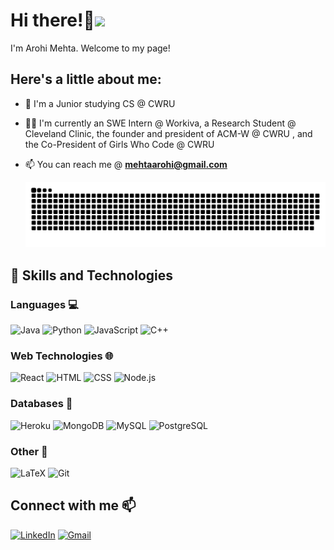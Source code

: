 # Hi there!👋<img height="40" src="https://emoji.gg/assets/emoji/7333-parrotdance.gif">

I'm Arohi Mehta. 
Welcome to my page!

## Here's a little about me:

- 🔭 I'm a Junior studying CS @ CWRU 

- 👨‍💻 I'm currently an SWE Intern @ Workiva, a Research Student @ Cleveland Clinic, the founder and president of ACM-W @ CWRU , and the Co-President of Girls Who Code @ CWRU 

- 📫 You can reach me @ **mehtaarohi@gmail.com**

  ![Snake animation](https://github.com/aumehta/aumehta/blob/output/github-contribution-grid-snake.svg)


## 🚀 Skills and Technologies
### Languages 💻
![Java](https://img.shields.io/badge/Java-ED8B00?style=for-the-badge&logo=java&logoColor=white)
![Python](https://img.shields.io/badge/Python-3776AB?style=for-the-badge&logo=python&logoColor=white)
![JavaScript](https://img.shields.io/badge/JavaScript-323330?style=for-the-badge&logo=javascript&logoColor=F7DF1E)
![C++](https://img.shields.io/badge/C++-00599C?style=for-the-badge&logo=c%2B%2B&logoColor=white)
### Web Technologies 🌐 
![React](https://img.shields.io/badge/React-20232A?style=for-the-badge&logo=react&logoColor=61DAFB)
![HTML](https://img.shields.io/badge/HTML-239120?style=for-the-badge&logo=html5&logoColor=white)
![CSS](https://img.shields.io/badge/CSS-239120?&style=for-the-badge&logo=css3&logoColor=white)
![Node.js](https://img.shields.io/badge/Node.js-43853D?style=for-the-badge&logo=node.js&logoColor=white)
### Databases  💾
![Heroku](https://img.shields.io/badge/Heroku-430098?style=for-the-badge&logo=heroku&logoColor=white)
![MongoDB](https://img.shields.io/badge/MongoDB-4EA94B?style=for-the-badge&logo=mongodb&logoColor=white)
![MySQL](https://img.shields.io/badge/MySQL-00000F?style=for-the-badge&logo=mysql&logoColor=white)
![PostgreSQL](https://img.shields.io/badge/PostgreSQL-316192?style=for-the-badge&logo=postgresql&logoColor=white)
### Other 🧰
![LaTeX](https://img.shields.io/badge/LaTeX-008080?style=for-the-badge&logo=latex&logoColor=white)
![Git](https://img.shields.io/badge/Git-F05032?style=for-the-badge&logo=git&logoColor=white)
## Connect with me 📫
[![LinkedIn](https://img.shields.io/badge/LinkedIn-0077B5?style=for-the-badge&logo=linkedin&logoColor=white)](https://www.linkedin.com/in/arohi-mehta/)
[![Gmail](https://img.shields.io/badge/Gmail-D14836?style=for-the-badge&logo=gmail&logoColor=white)](mailto:mehtaarohi@gmail.com)
